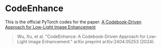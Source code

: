 # CodeEnhance
This is the official PyTorch codes for the paper: [A Codebook-Driven Approach for Low-Light Image Enhancement](https://arxiv.org/pdf/2404.05253)
>Wu, Xu, et al. "CodeEnhance: A Codebook-Driven Approach for Low-Light Image Enhancement." arXiv preprint arXiv:2404.05253 (2024).
